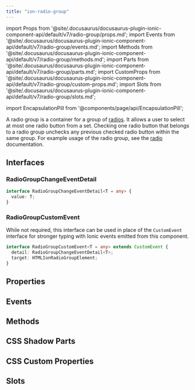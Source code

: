 ```yaml
---
title: "ion-radio-group"
---
```

import Props from '@site/.docusaurus/docusaurus-plugin-ionic-component-api/default/v7/radio-group/props.md';
import Events from '@site/.docusaurus/docusaurus-plugin-ionic-component-api/default/v7/radio-group/events.md';
import Methods from '@site/.docusaurus/docusaurus-plugin-ionic-component-api/default/v7/radio-group/methods.md';
import Parts from '@site/.docusaurus/docusaurus-plugin-ionic-component-api/default/v7/radio-group/parts.md';
import CustomProps from '@site/.docusaurus/docusaurus-plugin-ionic-component-api/default/v7/radio-group/custom-props.md';
import Slots from '@site/.docusaurus/docusaurus-plugin-ionic-component-api/default/v7/radio-group/slots.md';

<head>
  <title>ion-radio-group | Radio Button Group Usage for Ionic Apps</title>
  <meta name="description" content="A radio group is a group of radio buttons. Radio groups allow a user to select at most one radio button from a set. Learn more about ion-radio-group usage." />
</head>

import EncapsulationPill from '@components/page/api/EncapsulationPill';


A radio group is a container for a group of [radios](./radio). It allows a user to select at most one radio button from a set. Checking one radio button that belongs to a radio group unchecks any previous checked radio button within the same group. For example usage of the radio group, see the [radio](./radio) documentation.


## Interfaces

### RadioGroupChangeEventDetail

```typescript
interface RadioGroupChangeEventDetail<T = any> {
  value: T;
}
```

### RadioGroupCustomEvent

While not required, this interface can be used in place of the `CustomEvent` interface for stronger typing with Ionic events emitted from this component.

```typescript
interface RadioGroupCustomEvent<T = any> extends CustomEvent {
  detail: RadioGroupChangeEventDetail<T>;
  target: HTMLIonRadioGroupElement;
}
```


## Properties
<Props />

## Events
<Events />

## Methods
<Methods />

## CSS Shadow Parts
<Parts />

## CSS Custom Properties
<CustomProps />

## Slots
<Slots />
